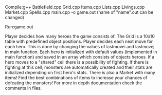 Compile:g++ Battlefield.cpp Grid.cpp Items.cpp Lists.cpp Livings.cpp Market.cpp Spells.cpp main.cpp -o game.out (name of "name".out can be changed)

Run:game.out

Player decides how many heroes the game consists of.
The Grid is a 10x10 table with predefined object positions.
Player decides each next move for each hero. This is done by changing the values of lastmovei and lastmovej in main function.
Each hero is initialized with default values (implemented in main function) and saved in an array which consists of objects heroes.
If a hero moves to a "shared" cell there is a possibility of fighting. If there is fighting at this cell, monsters are automatically created and their stats are initialized depending on first hero's stats.
There is also a Market with many items! Find the best combinations of items to increase your chances of defeating the monsters!
For more in depth documentation check the comments in files.

